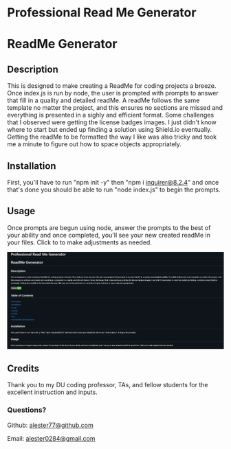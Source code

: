 # Professional Read Me Generator

# ReadMe Generator

## Description

This is designed to make creating a ReadMe for coding projects a breeze. Once index.js is run by node, the user is prompted with prompts to answer that fill in a quality and detailed readMe. A readMe follows the same template no matter the project, and this ensures no sections are missed and everything is presented in a sighly and efficient format. Some challenges that I observed were getting the license badges images. I just didn't know where to start but ended up finding a solution using Shield.io eventually. Getting the readMe to be formatted the way I like was also tricky and took me a minute to figure out how to space objects appropriately.

## Installation

First, you'll have to run "npm init -y" then "npm i inquirer@8.2.4" and once that's done you should be able to run "node index.js" to begin the prompts.

## Usage

Once prompts are begun using node, answer the prompts to the best of your ability and once completed, you'll see your new created readMe in your files. Click to to make adjustments as needed.

![Screenshot](Develop/images/Screenshot%202023-08-28%20212648.png)

## Credits

Thank you to my DU coding professor, TAs, and fellow students for the excellent instruction and inputs.

### Questions?

Github: alester77@github.com

Email: alester0284@gmail.com
